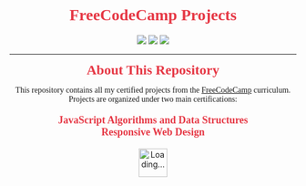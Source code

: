 <h1 align="center" style="font-weight:700; color:#E63946; font-family: Georgia, serif;">
  FreeCodeCamp Projects
</h1>

<p align="center">
  <img src="https://img.shields.io/badge/HTML-%23E34F26.svg?&style=for-the-badge&logo=html5&logoColor=white"/>
  <img src="https://img.shields.io/badge/CSS-%231572B6.svg?&style=for-the-badge&logo=css3&logoColor=white"/>
  <img src="https://img.shields.io/badge/JavaScript-%23F7DF1E.svg?&style=for-the-badge&logo=javascript&logoColor=black"/>
</p>

---

<p align="center">
  <span style="color:#E63946; font-weight:700; font-size:24px; font-family: Georgia, serif;">
    About This Repository
  </span>
</p>

<p align="center" style="max-width: 700px; font-family: Georgia, serif;">
  This repository contains all my certified projects from the <a href="https://www.freecodecamp.org/" target="_blank" rel="noopener noreferrer">FreeCodeCamp</a> curriculum.<br>
  Projects are organized under two main certifications:
</p>

<ul align="center" style="list-style:none; padding-left:0; font-family: Georgia, serif; font-weight:700; color:#E63946; font-size:18px;">
  <li>JavaScript Algorithms and Data Structures</li>
  <li>Responsive Web Design</li>
</ul>

<p align="center">
  <img src="https://c.tenor.com/I6kN-6X7nhAAAAAj/loading-buffering.gif" alt="Loading..." width="50" />
</p>
